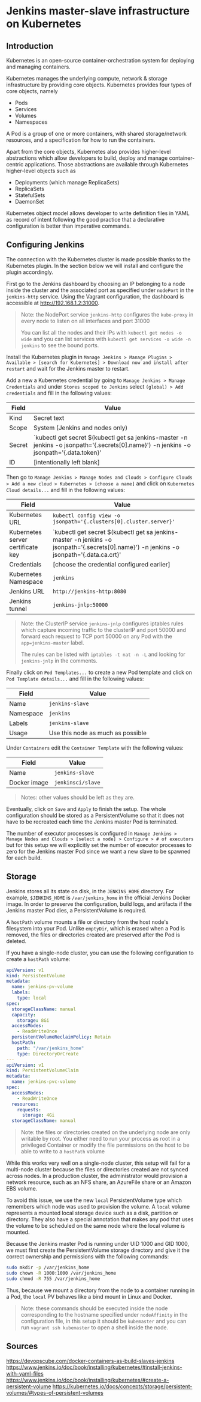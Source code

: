 # Jenkins master-slave infrastructure on Kubernetes

## Introduction

Kubernetes is an open-source container-orchestration system for deploying and managing containers.

Kubernetes manages the underlying compute, network & storage infrastructure by providing core objects. Kubernetes provides four types of core objects, namely

- Pods
- Services
- Volumes
- Namespaces

A Pod is a group of one or more containers, with shared storage/network resources, and a specification for how to run the containers.

Apart from the core objects, Kubernetes also provides higher-level abstractions which allow developers to build, deploy and manage container-centric applications. Those abstractions are available through Kubernetes higher-level objects such as

- Deployments (which manage ReplicaSets)
- ReplicaSets
- StatefulSets
- DaemonSet

Kubernetes object model allows developer to write definition files in YAML as record of intent following the good practice that a declarative configuration is better than imperative commands.

## Configuring Jenkins

The connection with the Kubernetes cluster is made possible thanks to the Kubernetes plugin. In the section below we will install and configure the plugin accordingly.

First go to the Jenkins dashboard by choosing an IP belonging to a node inside the cluster and the associated port as specified under `nodePort` in the `jenkins-http` service. Using the Vagrant configuration, the dashboard is accessible at http://192.168.1.2:31000.

> Note: the NodePort service `jenkins-http` configures the `kube-proxy` in every node to listen on all interfaces and port 31000
>
> You can list all the nodes and their IPs with `kubectl get nodes -o wide` and you can list services with `kubectl get services -o wide -n jenkins` to see the bound ports.

Install the Kubernetes plugin in `Manage Jenkins > Manage Plugins > Available > [search for Kubernetes] > Download now and install after restart` and wait for the Jenkins master to restart.

Add a new a Kubernetes credential by going to `Manage Jenkins > Manage Credentials` and under `Stores scoped to Jenkins` select `(global) > Add credentials` and fill in the following values:

| Field                             | Value                                                                                                                                                      |
|-----------------------------------|------------------------------------------------------------------------------------------------------------------------------------------------------------|
| Kind                              | Secret text                                                                                                                                                |
| Scope                             | System (Jenkins and nodes only)                                                                                                                            |
| Secret                            | `kubectl get secret $(kubectl get sa jenkins-master -n jenkins -o jsonpath='{.secrets[0].name}') -n jenkins -o jsonpath='{.data.token}' | base64 --decode` |
| ID                                | [intentionally left blank]                                                                                                                                 |

Then go to `Manage Jenkins > Manage Nodes and Clouds > Configure Clouds > Add a new cloud > Kubernetes > [choose a name]` and click on `Kubernetes Cloud details...` and fill in the following values:

| Field                             | Value                                                                                                                                                        |
|-----------------------------------|--------------------------------------------------------------------------------------------------------------------------------------------------------------|
| Kubernetes URL                    | `kubectl config view -o jsonpath='{.clusters[0].cluster.server}'`                                                                                            |
| Kubernetes server certificate key | `kubectl get secret $(kubectl get sa jenkins-master -n jenkins -o jsonpath='{.secrets[0].name}') -n jenkins -o jsonpath='{.data.ca\.crt}' | base64 --decode` |
| Credentials                       | [choose the credential configured earlier]                                                                                                                   |
| Kubernetes Namespace              | `jenkins`                                                                                                                                                    |
| Jenkins URL                       | `http://jenkins-http:8080`                                                                                                                                   |
| Jenkins tunnel                    | `jenkins-jnlp:50000`                                                                                                                                         |

> Note: the ClusterIP service `jenkins-jnlp` configures iptables rules which capture incoming traffic to the clusterIP and port 50000 and forward each request to TCP port 50000 on any Pod with the `app=jenkins-master` label.
>
> The rules can be listed with `iptables -t nat -n -L` and looking for `jenkins-jnlp` in the comments.

Finally click on `Pod Templates...` to create a new Pod template and click on `Pod Template details...` and fill in the following values:

| Field                             | Value                             |
|-----------------------------------|-----------------------------------|
| Name                              | `jenkins-slave`                   |
| Namespace                         | `jenkins`                         |
| Labels                            | `jenkins-slave`                   |
| Usage                             | Use this node as much as possible |

Under `Containers` edit the `Container Template` with the following values:

| Field                             | Value                             |
|-----------------------------------|-----------------------------------|
| Name                              | `jenkins-slave`                   |
| Docker image                      | `jenkinsci/slave`                 |

> Notes: other values should be left as they are.

Eventually, click on `Save` and `Apply` to finish the setup. The whole configuration should be stored as a PersistentVolume so that it does not have to be recreated each time the Jenkins master Pod is terminated.

The number of executor processes is configured in `Manage Jenkins > Manage Nodes and Clouds > [select a node] > Configure > # of executors` but for this setup we will explicitly set the number of executor processes to zero for the Jenkins master Pod since we want a new slave to be spawned for each build.

## Storage

Jenkins stores all its state on disk, in the `JENKINS_HOME` directory. For example, `$JENKINS_HOME` is `/var/jenkins_home` in the official Jenkins Docker image. In order to preserve the configuration, build logs, and artifacts if the Jenkins master Pod dies, a PersistentVolume is required.

A `hostPath` volume mounts a file or directory from the host node's filesystem into your Pod. Unlike `emptyDir`, which is erased when a Pod is removed, the files or directories created are preserved after the Pod is deleted.

If you have a single-node cluster, you can use the following configuration to create a `hostPath` volume:

```yaml
apiVersion: v1
kind: PersistentVolume
metadata:
  name: jenkins-pv-volume
  labels:
    type: local
spec:
  storageClassName: manual
  capacity:
    storage: 8Gi
  accessModes:
    - ReadWriteOnce
  persistentVolumeReclaimPolicy: Retain
  hostPath:
    path: "/var/jenkins_home"
    type: DirectoryOrCreate
---
apiVersion: v1
kind: PersistentVolumeClaim
metadata:
  name: jenkins-pvc-volume
spec:
  accessModes:
    - ReadWriteOnce
  resources:
    requests:
      storage: 4Gi
  storageClassName: manual
```

> Note: the files or directories created on the underlying node are only writable by root. You either need to run your process as root in a privileged Container or modify the file permissions on the host to be able to write to a `hostPath` volume

While this works very well on a single-node cluster, this setup will fail for a multi-node cluster because the files or directories created are not synced across nodes. In a production cluster, the administrator would provision a network resource, such as an NFS share, an AzureFile share or an Amazon EBS volume.

To avoid this issue, we use the new `local` PersistentVolume type which remembers which node was used to provision the volume. A `local` volume represents a mounted local storage device such as a disk, partition or directory. They also have a special annotation that makes any pod that uses the volume to be scheduled on the same node where the local volume is mounted.

Because the Jenkins master Pod is running under UID 1000 and GID 1000, we must first create the PersistentVolume storage directory and give it the correct ownership and permissions with the following commands:

```bash
sudo mkdir -p /var/jenkins_home
sudo chown -R 1000:1000 /var/jenkins_home
sudo chmod -R 755 /var/jenkins_home
```

Thus, because we mount a directory from the node to a container running in a Pod, the `local` PV behaves like a bind mount in Linux and Docker.

> Note: these commands should be executed inside the node corresponding to the hostname specified under `nodeAffinity` in the configuration file, in this setup it should be `kubemaster` and you can run `vagrant ssh kubemaster` to open a shell inside the node.

## Sources

https://devopscube.com/docker-containers-as-build-slaves-jenkins
https://www.jenkins.io/doc/book/installing/kubernetes/#install-jenkins-with-yaml-files
https://www.jenkins.io/doc/book/installing/kubernetes/#create-a-persistent-volume
https://kubernetes.io/docs/concepts/storage/persistent-volumes/#types-of-persistent-volumes
